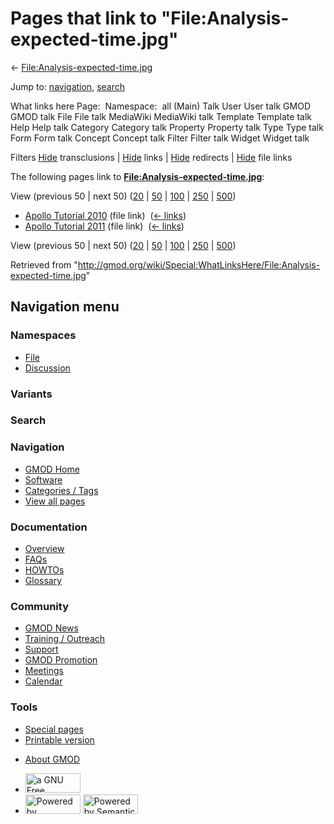 <div id="mw-page-base" class="noprint">

</div>

<div id="mw-head-base" class="noprint">

</div>

<div id="content" class="mw-body" role="main">

<span id="top"></span>

<div id="mw-js-message" style="display:none;">

</div>



# <span dir="auto">Pages that link to "File:Analysis-expected-time.jpg"</span>

<div id="bodyContent">

<div id="contentSub">

←
[File:Analysis-expected-time.jpg](/wiki/File:Analysis-expected-time.jpg "File:Analysis-expected-time.jpg")

</div>

<div id="jump-to-nav" class="mw-jump">

Jump to: [navigation](#mw-navigation), [search](#p-search)

</div>

<div id="mw-content-text">

What links here Page:  Namespace:  all (Main) Talk User User talk GMOD
GMOD talk File File talk MediaWiki MediaWiki talk Template Template talk
Help Help talk Category Category talk Property Property talk Type Type
talk Form Form talk Concept Concept talk Filter Filter talk Widget
Widget talk

Filters
[Hide](/mediawiki/index.php?title=Special:WhatLinksHere/File:Analysis-expected-time.jpg&hidetrans=1 "Special:WhatLinksHere/File:Analysis-expected-time.jpg")
transclusions \|
[Hide](/mediawiki/index.php?title=Special:WhatLinksHere/File:Analysis-expected-time.jpg&hidelinks=1 "Special:WhatLinksHere/File:Analysis-expected-time.jpg")
links \|
[Hide](/mediawiki/index.php?title=Special:WhatLinksHere/File:Analysis-expected-time.jpg&hideredirs=1 "Special:WhatLinksHere/File:Analysis-expected-time.jpg")
redirects \|
[Hide](/mediawiki/index.php?title=Special:WhatLinksHere/File:Analysis-expected-time.jpg&hideimages=1 "Special:WhatLinksHere/File:Analysis-expected-time.jpg")
file links

The following pages link to
**[File:Analysis-expected-time.jpg](/wiki/File:Analysis-expected-time.jpg "File:Analysis-expected-time.jpg")**:

View (previous 50 \| next 50)
([20](/mediawiki/index.php?title=Special:WhatLinksHere/File:Analysis-expected-time.jpg&limit=20 "Special:WhatLinksHere/File:Analysis-expected-time.jpg")
\|
[50](/mediawiki/index.php?title=Special:WhatLinksHere/File:Analysis-expected-time.jpg&limit=50 "Special:WhatLinksHere/File:Analysis-expected-time.jpg")
\|
[100](/mediawiki/index.php?title=Special:WhatLinksHere/File:Analysis-expected-time.jpg&limit=100 "Special:WhatLinksHere/File:Analysis-expected-time.jpg")
\|
[250](/mediawiki/index.php?title=Special:WhatLinksHere/File:Analysis-expected-time.jpg&limit=250 "Special:WhatLinksHere/File:Analysis-expected-time.jpg")
\|
[500](/mediawiki/index.php?title=Special:WhatLinksHere/File:Analysis-expected-time.jpg&limit=500 "Special:WhatLinksHere/File:Analysis-expected-time.jpg"))

- [Apollo Tutorial
  2010](/wiki/Apollo_Tutorial_2010 "Apollo Tutorial 2010") (file link) ‎
  <span class="mw-whatlinkshere-tools">([←
  links](/mediawiki/index.php?title=Special:WhatLinksHere&target=Apollo+Tutorial+2010 "Special:WhatLinksHere"))</span>
- [Apollo Tutorial
  2011](/wiki/Apollo_Tutorial_2011 "Apollo Tutorial 2011") (file link) ‎
  <span class="mw-whatlinkshere-tools">([←
  links](/mediawiki/index.php?title=Special:WhatLinksHere&target=Apollo+Tutorial+2011 "Special:WhatLinksHere"))</span>

View (previous 50 \| next 50)
([20](/mediawiki/index.php?title=Special:WhatLinksHere/File:Analysis-expected-time.jpg&limit=20 "Special:WhatLinksHere/File:Analysis-expected-time.jpg")
\|
[50](/mediawiki/index.php?title=Special:WhatLinksHere/File:Analysis-expected-time.jpg&limit=50 "Special:WhatLinksHere/File:Analysis-expected-time.jpg")
\|
[100](/mediawiki/index.php?title=Special:WhatLinksHere/File:Analysis-expected-time.jpg&limit=100 "Special:WhatLinksHere/File:Analysis-expected-time.jpg")
\|
[250](/mediawiki/index.php?title=Special:WhatLinksHere/File:Analysis-expected-time.jpg&limit=250 "Special:WhatLinksHere/File:Analysis-expected-time.jpg")
\|
[500](/mediawiki/index.php?title=Special:WhatLinksHere/File:Analysis-expected-time.jpg&limit=500 "Special:WhatLinksHere/File:Analysis-expected-time.jpg"))

</div>

<div class="printfooter">

Retrieved from
"<http://gmod.org/wiki/Special:WhatLinksHere/File:Analysis-expected-time.jpg>"

</div>

<div id="catlinks" class="catlinks catlinks-allhidden">

</div>

<div class="visualClear">

</div>

</div>

</div>

<div id="mw-navigation">

## Navigation menu

<div id="mw-head">



<div id="left-navigation">

<div id="p-namespaces" class="vectorTabs" role="navigation"
aria-labelledby="p-namespaces-label">

### Namespaces

- <span id="ca-nstab-image"><a href="/wiki/File:Analysis-expected-time.jpg" accesskey="c"
  title="View the file page [c]">File</a></span>
- <span id="ca-talk"><a
  href="/mediawiki/index.php?title=File_talk:Analysis-expected-time.jpg&amp;action=edit&amp;redlink=1"
  accesskey="t"
  title="Discussion about the content page [t]">Discussion</a></span>

</div>

<div id="p-variants" class="vectorMenu emptyPortlet" role="navigation"
aria-labelledby="p-variants-label">

### 

### Variants[](#)

<div class="menu">

</div>

</div>

</div>

<div id="right-navigation">





</div>

<div id="p-search" role="search">

### Search

<div id="simpleSearch">

</div>

</div>

</div>

</div>

<div id="mw-panel">

<div id="p-logo" role="banner">

<a href="/wiki/Main_Page"
style="background-image: url(http://gmod.org/images/GMOD-cogs.png);"
title="Visit the main page"></a>

</div>

<div id="p-Navigation" class="portal" role="navigation"
aria-labelledby="p-Navigation-label">

### Navigation

<div class="body">

- <span id="n-GMOD-Home">[GMOD Home](/wiki/Main_Page)</span>
- <span id="n-Software">[Software](/wiki/GMOD_Components)</span>
- <span id="n-Categories-.2F-Tags">[Categories /
  Tags](/wiki/Categories)</span>
- <span id="n-View-all-pages">[View all
  pages](/wiki/Special:AllPages)</span>

</div>

</div>

<div id="p-Documentation" class="portal" role="navigation"
aria-labelledby="p-Documentation-label">

### Documentation

<div class="body">

- <span id="n-Overview">[Overview](/wiki/Overview)</span>
- <span id="n-FAQs">[FAQs](/wiki/Category:FAQ)</span>
- <span id="n-HOWTOs">[HOWTOs](/wiki/Category:HOWTO)</span>
- <span id="n-Glossary">[Glossary](/wiki/Glossary)</span>

</div>

</div>

<div id="p-Community" class="portal" role="navigation"
aria-labelledby="p-Community-label">

### Community

<div class="body">

- <span id="n-GMOD-News">[GMOD News](/wiki/GMOD_News)</span>
- <span id="n-Training-.2F-Outreach">[Training /
  Outreach](/wiki/Training_and_Outreach)</span>
- <span id="n-Support">[Support](/wiki/Support)</span>
- <span id="n-GMOD-Promotion">[GMOD
  Promotion](/wiki/GMOD_Promotion)</span>
- <span id="n-Meetings">[Meetings](/wiki/Meetings)</span>
- <span id="n-Calendar">[Calendar](/wiki/Calendar)</span>

</div>

</div>

<div id="p-tb" class="portal" role="navigation"
aria-labelledby="p-tb-label">

### Tools

<div class="body">

- <span id="t-specialpages"><a href="/wiki/Special:SpecialPages" accesskey="q"
  title="A list of all special pages [q]">Special pages</a></span>
- <span id="t-print"><a
  href="/mediawiki/index.php?title=Special:WhatLinksHere/File:Analysis-expected-time.jpg&amp;printable=yes"
  rel="alternate" accesskey="p"
  title="Printable version of this page [p]">Printable version</a></span>

</div>

</div>

</div>

</div>

<div id="footer" role="contentinfo">

- <span id="footer-places-about">[About
  GMOD](/wiki/GMOD:About "GMOD:About")</span>

<!-- -->

- <span id="footer-copyrightico">[<img src="http://www.gnu.org/graphics/gfdl-logo-small.png" width="88"
  height="31" alt="a GNU Free Documentation License" />](http://www.gnu.org/licenses/fdl-1.3.html)</span>
- <span id="footer-poweredbyico">[<img src="/mediawiki/skins/common/images/poweredby_mediawiki_88x31.png"
  width="88" height="31" alt="Powered by MediaWiki" />](//www.mediawiki.org/)
  [<img
  src="/mediawiki/extensions/SemanticMediaWiki/includes/../resources/images/smw_button.png"
  width="88" height="31" alt="Powered by Semantic MediaWiki" />](https://www.semantic-mediawiki.org/wiki/Semantic_MediaWiki)</span>

<div style="clear:both">

</div>

</div>
